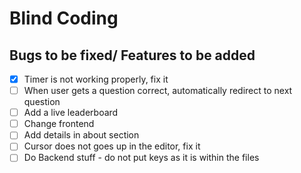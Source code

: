 # Blind Coding

## Bugs to be fixed/ Features to be added 
- [X] Timer is not working properly, fix it
- [ ] When user gets a question correct, automatically redirect to next question
- [ ] Add a live leaderboard
- [ ] Change frontend
- [ ] Add details in about section
- [ ] Cursor does not goes up in the editor, fix it
- [ ] Do Backend stuff - do not put keys as it is within the files 
